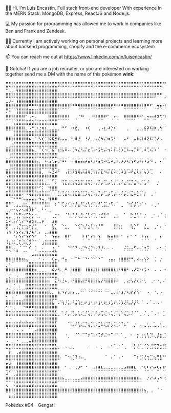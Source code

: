 👋🏻 Hi, I’m Luis Encastin, Full stack front-end developer With experience in the MERN Stack: MongoDB, Express, ReactJS and Node.js. 

💻 My passion for programming has allowed me to work in companies like Ben and Frank and Zendesk.

🧑‍💻 Currently I am actively working on personal projects and learning more about backend programming, shopify and the e-commerce ecosystem

📫 You can reach me out at https://www.linkedin.com/in/luisencastin/

👾 Gotcha! If you are a job recruiter, or you are interested on working together send me a DM with the name of this pokémon **wink**:

⣿⣿⣿⣿⣿⣿⣿⣿⣿⣿⣿⣿⣿⣿⣿⣿⣿⣿⣿⣿⣿⣿⣿⣿⣿⣿⣿⣿⣿⣿⣿⣿⣿⣿⣿⣿⣿⣿⣿⣿⣿⣿⣿⣿⣿⣿⣿⣿⠛⠛⢀⡈⢿⣿⣿⣿⣿⣿⣿⣿⣿⣿⣿⣿⣿
⣿⣿⣿⣿⣿⣿⣿⣿⣿⣿⣿⣿⣿⣿⣿⣿⣿⣿⣿⣿⣿⣿⣿⣿⣿⣿⣿⣿⣿⣿⣿⣿⣿⣿⣿⣿⣿⣿⣿⣿⣿⣿⣿⣿⣿⡿⠛⠛⢀⣀⡸⠄⢸⣿⣿⣿⣿⣿⣿⣿⣿⣿⣿⣿⣿
⣿⣿⣿⣿⣿⣿⣿⠛⠛⠛⣿⣿⣿⣿⣿⣿⣿⣿⣿⡿⠛⠛⢻⣿⣿⣿⣿⣿⣿⣿⣿⣿⡟⠛⠛⠛⣿⣿⣿⣿⣿⣿⡿⠛⠋⢀⣲⢶⠺⠍⠒⠀⢸⣿⣿⣿⣿⣿⣿⣿⣿⣿⣿⣿⣿
⣿⣿⣿⣿⣿⣿⠁⢠⠒⡄⠀⠀⠀⣿⣿⣿⣿⣿⣿⡇⠀⢀⠈⠛⠀⢀⠘⠻⣿⣿⠟⠁⢀⠖⡂⠀⢿⣿⣿⡿⠛⠋⣀⣲⠶⣾⠽⢩⠹⠀⠀⢠⣾⣿⣿⣿⣿⣿⣿⣿⣿⣿⣿⣿⣿
⣿⣿⣿⣿⣿⣿⡀⠠⠛⡰⣐⢶⣆⣀⣀⣀⡀⠛⠋⠀⠶⣞⡀⠀⠰⢎⠀⠀⢀⠠⣆⠼⡑⠎⠀⠀⠀⡀⠀⠀⣀⣀⣯⡽⢯⡷⢀⢳⠈⠀⠀⢸⣿⣿⣿⣿⣿⣿⣿⣿⣿⣿⣿⣿⣿
⣿⣿⣿⣿⣿⣿⣿⣦⠀⢁⠣⢎⡉⣯⢯⣛⣧⣤⣤⠀⢃⠿⣘⠀⢘⡜⡀⢠⢌⠳⣌⠶⣩⠃⠀⠀⡤⠃⠀⣤⠿⣽⠾⣝⠯⢉⡜⠠⠀⠀⢠⣾⣿⣿⣿⣿⣿⣿⣿⣿⣿⣿⣿⣿⣿
⣿⣿⣿⣿⣿⣿⣿⣿⣦⡀⠉⢎⠲⡉⣯⠉⣞⣧⠿⠤⢈⠳⣌⢣⡍⣖⢩⠖⣩⢓⡬⢲⠅⡯⢜⡱⣉⠧⢤⡉⠿⢁⠾⢉⢮⠱⠈⠀⠐⠀⢸⣿⣿⣿⣿⣿⣿⣿⣿⣿⣿⣿⣿⣿⣿
⣿⣿⣿⣿⣿⣿⣿⣿⣿⣧⡀⠈⠧⣡⢃⡤⡙⠾⠏⠀⠌⣷⣬⣥⡼⣬⢇⡾⣥⢚⠴⣋⠼⣘⢎⡱⡱⢎⢣⠞⣡⢯⠰⣩⠲⢀⠀⠄⠁⠀⢸⣿⣿⣿⣿⣿⣿⣿⣿⣿⣿⣿⣿⣿⣿
⣿⣿⣿⣿⣿⣿⣿⣿⣿⣿⣿⡀⠀⠦⣙⠴⠃⠀⢠⣟⡿⣳⢾⡼⣽⢶⡙⣶⡍⣏⠲⡍⣎⠵⣊⠵⣱⠩⠞⣌⢇⡎⢧⡱⢉⠀⠀⠄⠀⢰⣿⣿⣿⣿⣿⣿⣿⣿⣿⣿⡿⠿⣿⣿⣿
⣿⣿⣿⣿⣿⣿⣿⣿⣿⣿⣿⣷⣆⡀⠁⠆⠀⢻⣟⣼⣳⢯⣳⡟⣼⢯⡓⢦⡙⡴⢋⡴⢃⡞⣡⠞⣔⢫⡙⣬⠲⡜⣡⠚⠀⠀⡐⠀⠀⠘⣿⣿⣿⣿⣿⣿⣿⣿⡟⠋⡅⠀⢻⣿⣿
⣿⣿⣿⣿⣿⠟⠻⢿⣿⣿⣿⣿⣿⡇⠀⠀⣓⢛⣮⢷⣹⣏⣷⢛⡹⢦⡙⢦⡙⡴⢋⡴⢋⡴⠣⠞⡬⡒⣍⠦⣓⡍⡖⠀⢀⠐⠀⠀⠀⠀⠈⠙⠛⠛⠡⣤⡤⣤⡄⠳⢤⡀⢻⠿⠿
⣿⠛⢁⣠⣀⣴⣆⡀⠛⠛⠛⠛⣿⡇⠀⠆⠁⢏⡴⢊⡖⡜⣤⠫⣔⢣⡚⢥⡚⢁⣭⡐⠫⠄⠁⣀⠀⠑⡎⡼⢡⠎⠐⠀⠠⢀⠐⠀⠀⢀⡰⡒⢦⡔⢢⣾⡹⡗⠁⡀⠃⠂⣀⠀⠀
⣿⣀⠘⢳⡛⢶⣏⡷⡆⢂⡀⠀⠀⠀⢀⡒⠂⠀⠈⢳⡘⡼⢄⡳⣌⢣⠞⣡⠰⣞⡗⠃⠀⣠⡄⠀⠁⠀⡳⣘⠣⠃⡔⠀⢀⠂⠠⠈⢰⣊⠵⣩⡜⢃⡜⠳⣽⣳⣆⣀⡶⠁⠀⣰⣶
⡿⠛⢀⢠⡙⡖⣢⠖⡜⡃⠀⠀⠂⠀⢧⡁⠀⠑⣂⡀⠀⠑⢪⠱⡜⣢⢏⠲⡘⠛⠀⠀⠀⣿⢷⡆⠀⠀⢧⡑⠋⠀⣜⣀⠀⢀⠂⠄⠐⢨⢲⠱⣢⠝⣌⢳⡘⢧⢋⡄⠀⣀⣴⣿⣿
⠀⠀⠈⢆⠱⡎⢱⢎⡱⠁⡀⠀⠁⠀⠱⠶⠆⠀⢿⡏⠀⠀⠀⢸⠸⣁⠎⣇⢱⠀⠀⢷⣶⠿⡇⠁⠀⠆⠁⠈⠀⢸⢰⢆⠀⢀⠀⠆⠀⠸⣆⠿⣀⢏⡸⢆⡹⠈⠁⠀⣰⣿⣿⣿⣿
⣿⣿⣤⣀⠈⠈⠁⠎⠀⡁⠀⠄⠀⠀⢰⡀⠁⠀⠀⠙⠋⠙⠠⣌⠳⢬⡙⢦⠹⡸⠄⠄⠠⠀⠀⠀⡬⣥⣤⠋⠤⣌⢲⡩⠀⠀⠄⠂⢈⠀⠈⠀⠉⠀⠈⠁⠀⣠⣤⣿⣿⣿⣿⣿⣿
⣿⣿⣿⣿⣷⣶⣄⠀⠀⠀⠂⠠⠀⠀⢎⡤⡀⠛⣤⠀⠂⠉⠓⠈⠙⠂⠙⠊⠑⠉⠀⢠⣤⡄⢸⣿⣿⣟⠛⡀⠼⢤⢣⠕⠀⢈⠀⡐⠀⡀⠂⠁⠀⠀⠀⢠⣿⣿⣿⣿⣿⣿⣿⣿⣿
⣿⣿⣿⣿⣿⣿⣿⣿⣷⣆⣀⣀⡀⠀⠮⡔⢣⡀⠛⠀⣿⣿⣿⠀⢸⣿⣿⣿⡇⢸⣿⣿⣿⣧⡟⠻⣿⠃⢠⡜⢭⠲⣩⠐⠀⠠⠀⠄⠐⠀⡐⠀⠠⠀⠀⣿⣿⣿⣿⣿⣿⣿⣿⣿⣿
⣿⣿⣿⣿⣿⣿⣿⣿⣿⣿⣿⣿⣷⡆⠀⣍⠳⣘⠦⡀⠟⣿⣿⣼⡛⢿⣿⣿⣧⡜⢻⣿⣿⡿⠇⠀⡀⣔⢣⡜⢎⡕⢃⠀⢀⠂⠐⡀⠌⢀⠠⠈⠀⠄⠀⣿⣿⣿⣿⣿⣿⣿⣿⣿⣿
⣿⣿⣿⣿⣿⣿⣿⣿⣿⣿⣿⣿⣿⣇⡀⠈⣇⠳⡜⣱⢢⢀⡀⠛⠁⠘⠛⠛⠛⠃⠘⠃⣀⡀⡖⣰⡑⢎⡖⡜⢣⠂⠀⠠⠀⠐⡀⠠⠀⠂⠀⠄⠁⠀⢀⣿⣿⣿⣿⣿⣿⣿⣿⣿⣿
⣿⣿⣿⣿⣿⣿⣿⣿⣿⣿⣿⣿⣿⣿⣧⠀⠌⢳⡘⣥⠚⣬⢱⣂⠖⣰⢂⡖⣰⢂⢖⡰⣡⠞⡬⡱⢜⢣⡜⡜⠣⠈⠀⠄⠁⠄⠠⠐⠀⡁⠈⠠⠀⠀⠈⠛⠛⠛⣿⣿⣿⣿⣿⣿⣿
⣿⣿⣿⣿⣿⣿⣿⣿⣿⣿⣿⣿⣿⣿⣿⣇⡀⠃⠞⡤⢛⡤⢣⢎⡚⢥⡚⡜⡴⢩⢎⠲⢥⡚⢥⠓⢮⡱⠜⠈⠁⡀⠌⢀⠈⠠⠐⠀⡁⠀⠐⠀⠀⢀⠀⡀⠀⠀⢹⣿⣿⣿⣿⣿⣿
⣿⣿⣿⣿⣿⣿⣿⣿⣿⣿⣿⣿⣿⣿⣿⡇⠀⠀⠀⠉⠧⠜⢣⢎⡙⢦⡙⡴⣉⠧⢎⡝⡢⢝⡪⠙⠦⠁⠀⡐⠀⠄⣀⢂⡀⣁⢀⠂⡀⠈⠀⡀⠠⠀⠄⠀⠁⢀⣼⣿⣿⣿⣿⣿⣿
⣿⣿⣿⣿⣿⣿⣿⣿⣿⣿⣿⣿⣿⣿⣿⡇⠀⠀⠐⡀⠀⠈⠁⠈⠉⠖⠩⠖⠩⠞⠬⠒⠉⠈⠁⠁⢀⠀⠂⠀⡖⣰⢢⢣⡹⢄⡼⣶⣈⠠⠀⠀⠐⠀⣀⣀⣤⣿⣿⣿⣿⣿⣿⣿⣿
⣿⣿⣿⣿⣿⣿⣿⣿⣿⣿⣿⣿⣿⣿⣿⣧⡄⠀⠤⢤⣀⠀⠀⠀⠀⠄⠀⠠⠀⡀⠀⠄⠂⠁⡐⠈⢀⠀⠀⡇⢼⢡⠎⡵⣘⢯⡽⣶⣻⠀⡟⠀⢀⣴⣿⣿⣿⣿⣿⣿⣿⣿⣿⣿⣿
⣿⣿⣿⣿⣿⣿⣿⣿⣿⣿⣿⣿⣿⣿⣿⣿⡧⠀⠉⠲⣌⠹⠰⠤⡀⠀⠀⠀⠀⠀⠈⠀⠄⠁⠠⠐⠀⠀⠀⠉⠆⡫⢜⢲⣉⢦⢛⣧⠛⡤⣹⠀⢸⣿⣿⣿⣿⣿⣿⣿⣿⣿⣿⣿⣿
⣿⣿⣿⣿⣿⣿⣿⣿⣿⣿⣿⣿⣿⣿⣿⣿⣇⠀⠁⠠⠀⠠⠜⠁⠈⠀⢠⣾⣿⣧⣤⣤⣤⣤⣤⣤⣴⣿⣿⣧⡀⠈⢣⣃⢎⠖⣣⠆⣏⠴⠁⢀⣼⣿⣿⣿⣿⣿⣿⣿⣿⣿⣿⣿⣿
⣿⣿⣿⣿⣿⣿⣿⣿⣿⣿⣿⣿⣿⣿⣿⣿⣿⣷⣤⣤⣤⣤⣤⣾⣿⣿⣿⣿⣿⣿⣿⣿⣿⣿⣿⣿⣿⣿⣿⣿⣿⡆⠀⠌⠎⠞⡰⠙⠨⢄⠀⠸⣿⣿⣿⣿⣿⣿⣿⣿⣿⣿⣿⣿⣿
⣿⣿⣿⣿⣿⣿⣿⣿⣿⣿⣿⣿⣿⣿⣿⣿⣿⣿⣿⣿⣿⣿⣿⣿⣿⣿⣿⣿⣿⣿⣿⣿⣿⣿⣿⣿⣿⣿⣿⣿⣿⣿⣦⡀⢀⠀⠈⠐⠀⠀⣤⣴⣿⣿⣿⣿⣿⣿⣿⣿⣿⣿⣿⣿⣿⠀⠀

Pokédex #94 - Gengar!
